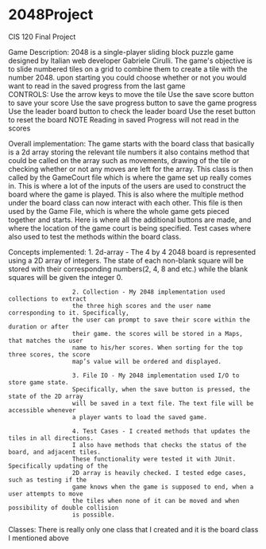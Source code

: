 # 2048Project
CIS 120 Final Project

Game Description: 2048 is a single-player sliding block puzzle game
        		designed by Italian web developer Gabriele Cirulli.
        		The game's objective is to slide numbered tiles on a grid
        		to combine them to create a tile with the number 2048.
        		upon starting you could choose whether or not you would
        		want to read in the saved progress from the last game  
        		CONTROLS: 
        		Use the arrow keys to move the tile
        		Use the save score button to save your score 
        		Use the save progress button to save the game progress
        		Use the leader board button to check the leader board
        		Use the reset button to reset the board
        		NOTE
        		Reading in saved Progress will not read in the scores

Overall implementation: The game starts with the board class that basically
						is a 2d array storing the relevant tile numbers
						it also contains method that could be called on the
						array such as movements, drawing of the tile or checking 
						whether or not any moves are left for the array. This class 
						is then called by the GameCourt file which is where the game
						set up really comes in. This is where a lot of the inputs
						of the users are used to construct the board where the game
						is played. This is also where the multiple method under
						the board class can now interact with each other. This file
						is then used by the Game File, which is where the whole game
						gets pieced together and starts. Here is where all the additional
						buttons are made, and where the location of the game court is
						being specified. Test cases where also used to test the methods
						within the board class.

Concepts implemented: 1. 2d-array - The 4 by 4 2048 board is represented using a 
					  2D array of integers. The state of each non-blank square 
					  will be stored with their corresponding numbers(2, 4, 8 and etc.) 
					  while the blank squares will be given the integer 0. 
					  
					  2. Collection - My 2048 implementation used collections to extract 
					  the three high scores and the user name corresponding to it. Specifically, 
					  the user can prompt to save their score within the duration or after 
					  their game. the scores will be stored in a Maps, that matches the user
					  name to his/her scores. When sorting for the top three scores, the score
					  map’s value will be ordered and displayed.  
					  
					  3. File IO - My 2048 implementation used I/O to store game state. 
					  Specifically, when the save button is pressed, the state of the 2D array 
					  will be saved in a text file. The text file will be accessible whenever 
					  a player wants to load the saved game.
					  
					  4. Test Cases	- I created methods that updates the tiles in all directions.
					  I also have methods that checks the status of the board, and adjacent tiles. 
					  These functionality were tested it with JUnit. Specifically updating of the 
					  2D array is heavily checked. I tested edge cases, such as testing if the 
					  game knows when the game is supposed to end, when a user attempts to move 
					  the tiles when none of it can be moved and when possibility of double collision
					  is possible. 

Classes: There is really only one class that I created and it is the board class I mentioned above
